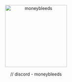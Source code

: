 <p align="center">
    <img width="200" src="https://github.com/femboys-life/femboys-life/assets/106478896/5d826376-5a88-4f37-8a94-0f1758caee7d" alt="moneybleeds">
</p>
<p align="center">
// discord - moneybleeds
</p>
